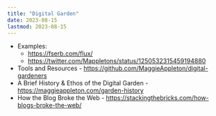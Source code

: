 ```yaml
---
title: "Digital Garden"
date: 2023-08-15
lastmod: 2023-08-15
---
```

- Examples:
	- https://fserb.com/flux/
	- https://twitter.com/Mappletons/status/1250532315459194880
- Tools and Resources - https://github.com/MaggieAppleton/digital-gardeners
- A Brief History & Ethos of the Digital Garden - https://maggieappleton.com/garden-history
- How the Blog Broke the Web - https://stackingthebricks.com/how-blogs-broke-the-web/